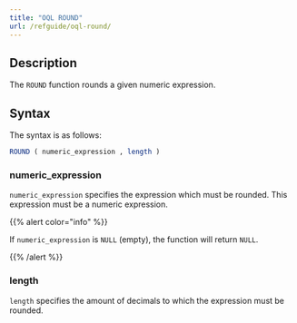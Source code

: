 ```yaml
---
title: "OQL ROUND"
url: /refguide/oql-round/
---
```


## Description

The `ROUND` function rounds a given numeric expression.

## Syntax

The syntax is as follows:

```sql
ROUND ( numeric_expression , length )
```

### numeric_expression

`numeric_expression` specifies the expression which must be rounded. This expression must be a numeric expression.

{{% alert color="info" %}}

If `numeric_expression` is `NULL` (empty), the function will return `NULL`.

{{% /alert %}}

### length

`length` specifies the amount of decimals to which the expression must be rounded.
